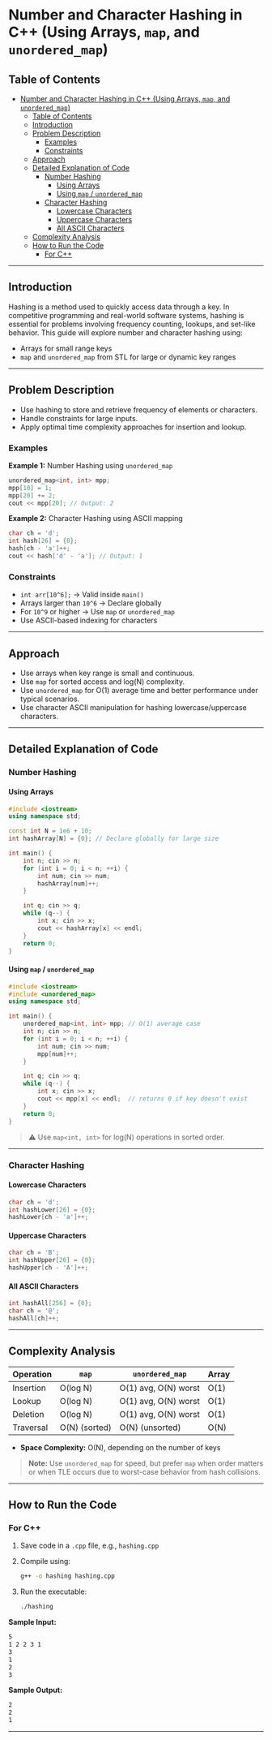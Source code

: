 # Number and Character Hashing in C++ (Using Arrays, `map`, and `unordered_map`)

## Table of Contents

- [Number and Character Hashing in C++ (Using Arrays, `map`, and `unordered_map`)](#number-and-character-hashing-in-c-using-arrays-map-and-unordered_map)
  - [Table of Contents](#table-of-contents)
  - [Introduction](#introduction)
  - [Problem Description](#problem-description)
    - [Examples](#examples)
    - [Constraints](#constraints)
  - [Approach](#approach)
  - [Detailed Explanation of Code](#detailed-explanation-of-code)
    - [Number Hashing](#number-hashing)
      - [Using Arrays](#using-arrays)
      - [Using `map` / `unordered_map`](#using-map--unordered_map)
    - [Character Hashing](#character-hashing)
      - [Lowercase Characters](#lowercase-characters)
      - [Uppercase Characters](#uppercase-characters)
      - [All ASCII Characters](#all-ascii-characters)
  - [Complexity Analysis](#complexity-analysis)
  - [How to Run the Code](#how-to-run-the-code)
    - [For C++](#for-c)

---

## Introduction

Hashing is a method used to quickly access data through a key. In competitive programming and real-world software systems, hashing is essential for problems involving frequency counting, lookups, and set-like behavior. This guide will explore number and character hashing using:

- Arrays for small range keys
- `map` and `unordered_map` from STL for large or dynamic key ranges

---

## Problem Description

- Use hashing to store and retrieve frequency of elements or characters.
- Handle constraints for large inputs.
- Apply optimal time complexity approaches for insertion and lookup.

### Examples

**Example 1:** Number Hashing using `unordered_map`

```cpp
unordered_map<int, int> mpp;
mpp[10] = 1;
mpp[20] += 2;
cout << mpp[20]; // Output: 2
```

**Example 2:** Character Hashing using ASCII mapping

```cpp
char ch = 'd';
int hash[26] = {0};
hash[ch - 'a']++;
cout << hash['d' - 'a']; // Output: 1
```

### Constraints

- `int arr[10^6];` → Valid inside `main()`
- Arrays larger than `10^6` → Declare globally
- For `10^9` or higher → Use `map` or `unordered_map`
- Use ASCII-based indexing for characters

---

## Approach

- Use arrays when key range is small and continuous.
- Use `map` for sorted access and log(N) complexity.
- Use `unordered_map` for O(1) average time and better performance under typical scenarios.
- Use character ASCII manipulation for hashing lowercase/uppercase characters.

---

## Detailed Explanation of Code

### Number Hashing

#### Using Arrays

```cpp
#include <iostream>
using namespace std;

const int N = 1e6 + 10;
int hashArray[N] = {0}; // Declare globally for large size

int main() {
    int n; cin >> n;
    for (int i = 0; i < n; ++i) {
        int num; cin >> num;
        hashArray[num]++;
    }

    int q; cin >> q;
    while (q--) {
        int x; cin >> x;
        cout << hashArray[x] << endl;
    }
    return 0;
}
```

#### Using `map` / `unordered_map`

```cpp
#include <iostream>
#include <unordered_map>
using namespace std;

int main() {
    unordered_map<int, int> mpp; // O(1) average case
    int n; cin >> n;
    for (int i = 0; i < n; ++i) {
        int num; cin >> num;
        mpp[num]++;
    }

    int q; cin >> q;
    while (q--) {
        int x; cin >> x;
        cout << mpp[x] << endl;  // returns 0 if key doesn't exist
    }
    return 0;
}
```

> ⚠️ Use `map<int, int>` for log(N) operations in sorted order.

---

### Character Hashing

#### Lowercase Characters

```cpp
char ch = 'd';
int hashLower[26] = {0};
hashLower[ch - 'a']++;
```

#### Uppercase Characters

```cpp
char ch = 'B';
int hashUpper[26] = {0};
hashUpper[ch - 'A']++;
```

#### All ASCII Characters

```cpp
int hashAll[256] = {0};
char ch = '@';
hashAll[ch]++;
```

---

## Complexity Analysis

| Operation          | `map`       | `unordered_map` | Array       |
|--------------------|-------------|------------------|-------------|
| Insertion          | O(log N)    | O(1) avg, O(N) worst | O(1) |
| Lookup             | O(log N)    | O(1) avg, O(N) worst | O(1) |
| Deletion           | O(log N)    | O(1) avg, O(N) worst | O(1) |
| Traversal          | O(N) (sorted) | O(N) (unsorted) | O(N) |

- **Space Complexity:** O(N), depending on the number of keys

> **Note:** Use `unordered_map` for speed, but prefer `map` when order matters or when TLE occurs due to worst-case behavior from hash collisions.

---

## How to Run the Code

### For C++

1. Save code in a `.cpp` file, e.g., `hashing.cpp`
2. Compile using:

   ```bash
   g++ -o hashing hashing.cpp
   ```

3. Run the executable:

   ```bash
   ./hashing
   ```

**Sample Input:**

```bash
5
1 2 2 3 1
3
1
2
3
```

**Sample Output:**

```bash
2
2
1
```

---
